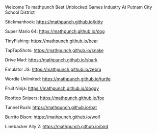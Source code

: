 Welcome To mathpunch Best Unblocked Games Industry At Putnam City School District

Stickmanhook: https://mathpunch.github.io/kitty

Super Mario 64: https://mathpunch.github.io/dog

TinyFishing: https://mathpunch.github.io/bear

TapTapShots: https://mathpunch.github.io/snake

Drive Mad: https://mathpunch.github.io/shark

Emulator JS: https://mathpunch.github.io/zebra

Wordle Unlimited: https://mathpunch.github.io/turtle

Fruit Ninja: https://mathpunch.github.io/doggy

Rooftop Snipers: https://mathpunch.github.io/fox

Tunnel Rush: https://mathpunch.github.io/bat

Burrito Bison: https://mathpunch.github.io/wolf

Linebacker Ally 2: https://mathpunch.github.io/bird

